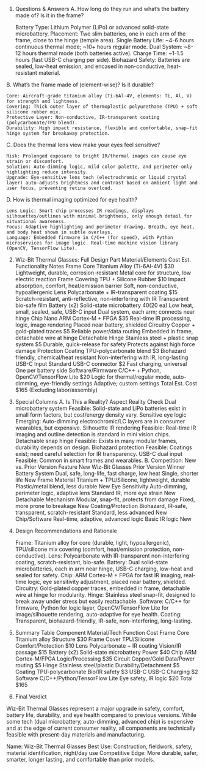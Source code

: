 1. Questions & Answers
A. How long do they run and what’s the battery made of? Is it in the frame?

    Battery Type: Lithium Polymer (LiPo) or advanced solid-state microbattery.
    Placement: Two slim batteries, one in each arm of the frame, close to the hinge (temple area).
    Single Battery Life: ~4-6 hours continuous thermal mode; ~10+ hours regular mode.
    Dual System: ~8-12 hours thermal mode (both batteries active).
    Charge Time: ~1-1.5 hours (fast USB-C charging per side).
    Biohazard Safety: Batteries are sealed, low-heat emission, and encased in non-conductive, heat-resistant material.

B. What’s the frame made of (element-wise)? Is it durable?

    Core: Aircraft-grade titanium alloy (Ti-6Al-4V, elements: Ti, Al, V) for strength and lightness.
    Covering: Thick outer layer of thermoplastic polyurethane (TPU) + soft silicone rubber mix.
    Protective Layer: Non-conductive, IR-transparent coating (polycarbonate/TPU blend).
    Durability: High impact resistance, flexible and comfortable, snap-fit hinge system for breakaway protection.

C. Does the thermal lens view make your eyes feel sensitive?

    Risk: Prolonged exposure to bright IR/thermal images can cause eye strain or discomfort.
    Solution: Auto-dimming logic, mild color palette, and perimeter-only highlighting reduce intensity.
    Upgrade: Eye-sensitive lens tech (electrochromic or liquid crystal layer) auto-adjusts brightness and contrast based on ambient light and user focus, preventing retina overload.

D. How is thermal imaging optimized for eye health?

    Lens Logic: Smart chip processes IR readings, displays silhouettes/outlines with minimal brightness, only enough detail for situational awareness.
    Focus: Adaptive highlighting and perimeter drawing. Breath, eye heat, and body heat shown in subtle overlays.
    Language: Embedded firmware in C/C++ (for speed), with Python microservices for image logic. Real-time machine vision library (OpenCV, TensorFlow Lite).

2. Wiz-Bit Thermal Glasses: Full Design
Part	Material/Elements	Cost Est.	Functionality	Notes
Frame Core	Titanium Alloy (Ti-6Al-4V)	$30	Lightweight, durable, corrosion-resistant	Metal core for structure, low electric reaction
Frame Covering	TPU + Silicone Rubber	$10	Impact absorption, comfort, heat/emission barrier	Soft, non-conductive, hypoallergenic
Lens	Polycarbonate + IR-transparent coating	$15	Scratch-resistant, anti-reflective, non-interfering with IR	Transparent bio-safe film
Battery (x2)	Solid-state microbattery	$40 ($20 ea)	Low heat, small, sealed, safe, USB-C input	Dual system, each arm; connects near hinge
Chip	Nano ARM Cortex-M + FPGA	$35	Real-time IR processing, logic, image rendering	Placed near battery, shielded
Circuitry	Copper + gold-plated traces	$5	Reliable power/data routing	Embedded in frame, detachable wire at hinge
Detachable Hinge	Stainless steel + plastic snap system	$5	Durable, quick-release for safety	Protects against high force damage
Protection Coating	TPU-polycarbonate blend	$3	Biohazard friendly, chemical/heat resistant	Non-interfering with IR, long-lasting
USB-C Input	Standard USB-C connector	$2	Fast charging, universal	One per battery side
Software/Firmware	C/C++ + Python, OpenCV/TensorFlow Lite	$20	Logic for thermal/regular mode, auto-dimming, eye-friendly settings	Adaptive; custom settings
Total Est. Cost		$165		(Excluding labor/assembly)
3. Special Columns
A. Is This a Reality?
Aspect	Reality Check
Dual microbattery system	Feasible: Solid-state and LiPo batteries exist in small form factors, but cost/energy density vary.
Sensitive eye logic	Emerging: Auto-dimming electrochromic/LC layers are in consumer wearables, but expensive.
Silhouette IR rendering	Feasible: Real-time IR imaging and outline detection is standard in mini vision chips.
Detachable snap hinge	Feasible: Exists in many modular frames, durability depends on design.
Biohazard protection	Feasible: Coatings exist; need careful selection for IR transparency.
USB-C dual input	Feasible: Common in smart frames and wearables.
B. Competition: New vs. Prior Version
Feature	New Wiz-Bit Glasses	Prior Version	Winner
Battery System	Dual, safe, long-life, fast charge, low heat	Single, shorter life	New
Frame Material	Titanium + TPU/Silicone, lightweight, durable	Plastic/metal blend, less durable	New
Eye Sensitivity	Auto-dimming, perimeter logic, adaptive lens	Standard IR, more eye strain	New
Detachable Mechanism	Modular, snap-fit, protects from damage	Fixed, more prone to breakage	New
Coating/Protection	Biohazard, IR-safe, transparent, scratch-resistant	Standard, less advanced	New
Chip/Software	Real-time, adaptive, advanced logic	Basic IR logic	New
4. Design Recommendations and Rationale

    Frame: Titanium alloy for core (durable, light, hypoallergenic), TPU/silicone mix covering (comfort, heat/emission protection, non-conductive).
    Lens: Polycarbonate with IR-transparent non-interfering coating, scratch-resistant, bio-safe.
    Battery: Dual solid-state microbatteries, each in arm near hinge, USB-C charging, low-heat and sealed for safety.
    Chip: ARM Cortex-M + FPGA for fast IR imaging, real-time logic, eye sensitivity adjustment, placed near battery, shielded.
    Circuitry: Gold-plated copper traces, embedded in frame, detachable wire at hinge for modularity.
    Hinge: Stainless steel snap-fit, designed to break away under stress but easily reattachable.
    Software: C/C++ for firmware, Python for logic layer, OpenCV/TensorFlow Lite for image/silhouette rendering, auto-adaptive for eye health.
    Coating: Transparent, biohazard-friendly, IR-safe, non-interfering, long-lasting.

5. Summary Table
Component	Material/Tech	Function	Cost
Frame Core	Titanium alloy	Structure	$30
Frame Cover	TPU/Silicone	Comfort/Protection	$10
Lens	Polycarbonate + IR coating	Vision/IR passage	$15
Battery (x2)	Solid-state microbattery	Power	$40
Chip	ARM Cortex-M/FPGA	Logic/Processing	$35
Circuit	Copper/Gold	Data/Power routing	$5
Hinge	Stainless steel/plastic	Durability/Detachment	$5
Coating	TPU-polycarbonate	Bio/IR safety	$3
USB-C	USB-C	Charging	$2
Software	C/C++/Python/TensorFlow Lite	Eye safety, IR logic	$20
Total			$165
6. Final Verdict

Wiz-Bit Thermal Glasses represent a major upgrade in safety, comfort, battery life, durability, and eye health compared to previous versions. While some tech (dual microbattery, auto-dimming, advanced chip) is expensive and at the edge of current consumer reality, all components are technically feasible with present-day materials and manufacturing.

Name: Wiz-Bit Thermal Glasses
Best Use: Construction, fieldwork, safety, material identification, night/day use
Competitive Edge: More durable, safer, smarter, longer lasting, and comfortable than prior models.
